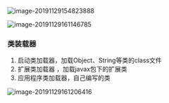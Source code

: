 ![image-20191129154823888](D:%5C%E7%AC%94%E8%AE%B0%5C%E9%9D%A2%E8%AF%95%E9%A2%98%5Cjava%E9%94%81%5Cassets%5Cimage-20191129154823888.png)

![image-20191129161146785](D:%5C%E7%AC%94%E8%AE%B0%5C%E9%9D%A2%E8%AF%95%E9%A2%98%5Cjava%E9%94%81%5Cassets%5Cimage-20191129161146785.png)

### 类装载器

1. 启动类加载器，加载Object、String等类的class文件
2. 扩展类加载器 ，加载javax包下的扩展类
3. 应用程序类加载器，自己编写的类

![image-20191129161206416](D:%5C%E7%AC%94%E8%AE%B0%5C%E9%9D%A2%E8%AF%95%E9%A2%98%5Cjava%E9%94%81%5Cassets%5Cimage-20191129161206416.png)

